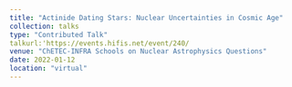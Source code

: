 ```yaml
---
title: "Actinide Dating Stars: Nuclear Uncertainties in Cosmic Age"
collection: talks
type: "Contributed Talk"
talkurl:'https://events.hifis.net/event/240/
venue: "ChETEC-INFRA Schools on Nuclear Astrophysics Questions"
date: 2022-01-12
location: "virtual"
---
```

